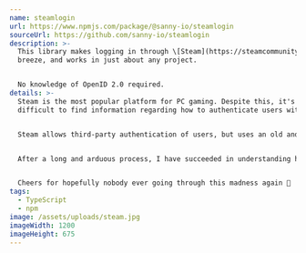 ```yaml
---
name: steamlogin
url: https://www.npmjs.com/package/@sanny-io/steamlogin
sourceUrl: https://github.com/sanny-io/steamlogin
description: >-
  This library makes logging in through \[Steam](https://steamcommunity.com) a
  breeze, and works in just about any project.


  No knowledge of OpenID 2.0 required.
details: >-
  Steam is the most popular platform for PC gaming. Despite this, it's unusually
  difficult to find information regarding how to authenticate users with it.


  Steam allows third-party authentication of users, but uses an old and now obsolete technology - OpenID 2.0. In my search for how to get everything working, I grew frustrated with results that turned up about "OpenID Connect," which is actually a completely different thing that doesn't work with OpenID 2.0.


  After a long and arduous process, I have succeeded in understanding how to get the Steam authentication working, and have made available a library that couldn't possibly make it easier.


  Cheers for hopefully nobody ever going through this madness again 🥳
tags:
  - TypeScript
  - npm
image: /assets/uploads/steam.jpg
imageWidth: 1200
imageHeight: 675
---
```

